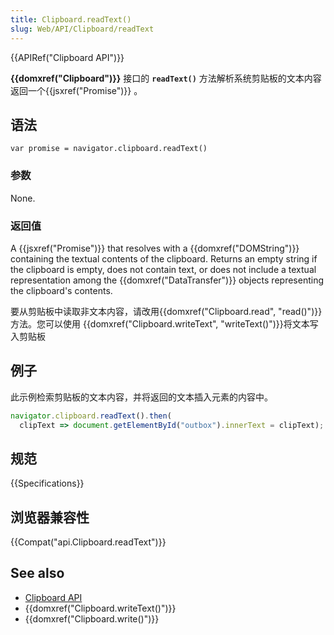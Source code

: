 ```yaml
---
title: Clipboard.readText()
slug: Web/API/Clipboard/readText
---
```

{{APIRef("Clipboard API")}}

**{{domxref("Clipboard")}}** 接口的 **`readText()`** 方法解析系统剪贴板的文本内容返回一个{{jsxref("Promise")}} 。

## 语法

```plain
var promise = navigator.clipboard.readText()
```

### 参数

None.

### 返回值

A {{jsxref("Promise")}} that resolves with a {{domxref("DOMString")}} containing the textual contents of the clipboard. Returns an empty string if the clipboard is empty, does not contain text, or does not include a textual representation among the {{domxref("DataTransfer")}} objects representing the clipboard's contents.

要从剪贴板中读取非文本内容，请改用{{domxref("Clipboard.read", "read()")}}方法。您可以使用 {{domxref("Clipboard.writeText", "writeText()")}}将文本写入剪贴板

## 例子

此示例检索剪贴板的文本内容，并将返回的文本插入元素的内容中。

```js
navigator.clipboard.readText().then(
  clipText => document.getElementById("outbox").innerText = clipText);
```

## 规范

{{Specifications}}

## 浏览器兼容性

{{Compat("api.Clipboard.readText")}}

## See also

- [Clipboard API](/zh-CN/docs/Web/API/Clipboard_API)
- {{domxref("Clipboard.writeText()")}}
- {{domxref("Clipboard.write()")}}

